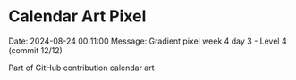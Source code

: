 # Calendar Art Pixel

Date: 2024-08-24 00:11:00
Message: Gradient pixel week 4 day 3 - Level 4 (commit 12/12)

Part of GitHub contribution calendar art
